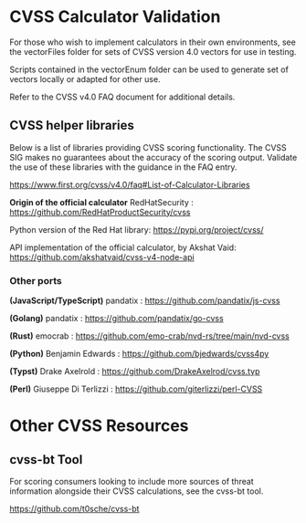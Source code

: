 # CVSS Calculator Validation

For those who wish to implement calculators in their own environments, see the vectorFiles folder for sets of CVSS version 4.0 vectors for use in testing. 

Scripts contained in the vectorEnum folder can be used to generate set of vectors locally or adapted for other use.

Refer to the CVSS v4.0 FAQ document for additional details.

## CVSS helper libraries

Below is a list of libraries providing CVSS scoring functionality. The CVSS SIG makes no guarantees about the accuracy of the scoring output. Validate the use of these libraries with the guidance in the FAQ entry.

https://www.first.org/cvss/v4.0/faq#List-of-Calculator-Libraries

**Origin of the official calculator**
RedHatSecurity : https://github.com/RedHatProductSecurity/cvss

Python version of the Red Hat library: https://pypi.org/project/cvss/

API implementation of the official calculator, by Akshat Vaid: https://github.com/akshatvaid/cvss-v4-node-api

### Other ports

**(JavaScript/TypeScript)** pandatix : https://github.com/pandatix/js-cvss

**(Golang)** pandatix : https://github.com/pandatix/go-cvss

**(Rust)** emocrab : https://github.com/emo-crab/nvd-rs/tree/main/nvd-cvss 

**(Python)** Benjamin Edwards : https://github.com/bjedwards/cvss4py 

**(Typst)** Drake Axelrold : https://github.com/DrakeAxelrod/cvss.typ

**(Perl)** Giuseppe Di Terlizzi : https://github.com/giterlizzi/perl-CVSS

# Other CVSS Resources

## cvss-bt Tool

For scoring consumers looking to include more sources of threat information alongside their CVSS calculations, see the cvss-bt tool.

https://github.com/t0sche/cvss-bt
